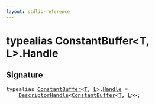 ```yaml
---
layout: stdlib-reference
---
```


# typealias ConstantBuffer\<T, L\>\.Handle

## Signature

<pre>
<span class='code_keyword'>typealias</span> <a href="index.md" class="code_type">ConstantBuffer</a>&lt;<a href="index.md#typeparam-T" class="code_type">T</a>, <a href="index.md#typeparam-L" class="code_type">L</a>&gt;.<a href="handle-0.md" class="code_type">Handle</a> = 
    <a href="../descriptorhandle-0a/index.md" class="code_type">DescriptorHandle</a>&lt;<a href="index.md" class="code_type">ConstantBuffer</a>&lt;<a href="index.md#typeparam-T" class="code_type">T</a>, <a href="index.md#typeparam-L" class="code_type">L</a>&gt;&gt;;
</pre>


<script>
// Fix .md links to .html when on ReadTheDocs
if (window.location.hostname.includes('readthedocs') || 
    window.location.hostname.includes('rtfd.io')) {
  document.addEventListener('DOMContentLoaded', function() {
    const links = document.querySelectorAll('a');
    links.forEach(link => {
      if (link.getAttribute('href') && link.getAttribute('href').endsWith('.md')) {
        link.href = link.href.replace(/\.md($|#|\?)/, '.html$1');
      }
    });
  });
}
</script>

